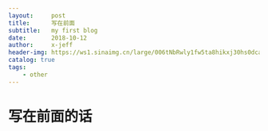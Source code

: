 ```yaml
---
layout:     post
title:      写在前面
subtitle:   my first blog
date:       2018-10-12
author:     x-jeff
header-img: https://ws1.sinaimg.cn/large/006tNbRwly1fw5ta8hikxj30hs0dcaap.jpg
catalog: true
tags:
    - other
---
```


# 写在前面的话
